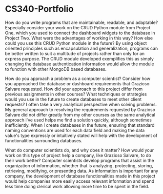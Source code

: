 # CS340-Portfolio
How do you write programs that are maintainable, readable, and adaptable? Especially consider your work on the CRUD Python module from Project One, which you used to 
connect the dashboard widgets to the database in Project Two. What were the advantages of working in this way? How else could you use this CRUD Python module in the 
future?
By using object oriented principles such as encapsulation and generalization, programs can be better written to suit a multitude of projects rather than only for an 
express purpose. The CRUD module developed exemplifies this as simply changing the database authentication information would allow the module to function with other 
MongoDB based databases.

How do you approach a problem as a computer scientist? Consider how you approached the database or dashboard requirements that Grazioso Salvare requested. How did your 
approach to this project differ from previous assignments in other courses? What techniques or strategies would you use in the future to create databases to meet other 
client requests?
I often take a very analytical perspective when solving problems. My general approach to resolving the requirements requested by Grazioso Salvare did not differ greatly from my other courses as the same analytical approach I've used helps me find a solution quickly, although sometimes inefficiently. When I create databases in the future, ensuring that standard naming conventions are used for each data field and making the data value's type expressly or intuitively stated will help with the development of functionalities surrounding databases.

What do computer scientists do, and why does it matter? How would your work on this type of project help a company, like Grazioso Salvare, to do their work better?
Computer scientists develop programs that assist in the organization of information, whether that is analyzing, protecting, storing, retrieving, modifying, or presenting 
data. As information is important for any company, the development of database functionalities made in this project would help companies more easily access relevant 
information and spend less time doing clerical work allowing more time to be spent in the field.
